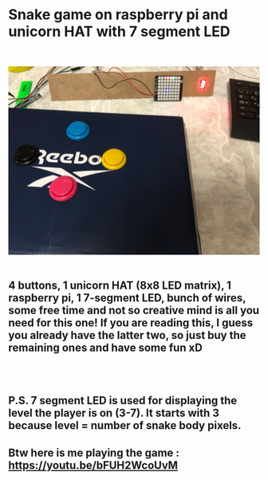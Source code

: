 # Snake game on raspberry pi and unicorn HAT with 7 segment LED
<br><br>
![setup](/setup_photo.jpg)
<br><br>
## 4 buttons, 1 unicorn HAT (8x8 LED matrix), 1 raspberry pi, 1 7-segment LED, bunch of wires, some free time and not so creative mind is all you need for this one! If you are reading this, I guess you already have the latter two, so just buy the remaining ones and have some fun xD
<br><br>
## P.S. 7 segment LED is used for displaying the level the player is on (3-7). It starts with 3 because level = number of snake body pixels.
## Btw here is me playing the game : https://youtu.be/bFUH2WcoUvM
